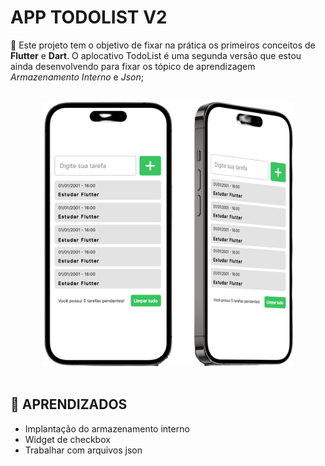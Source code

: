 # APP TODOLIST V2

📌 Este projeto tem o objetivo de fixar na prática os primeiros conceitos de **Flutter** e **Dart**. O aplocativo TodoList é uma segunda versão que estou ainda desenvolvendo para fixar os tópico de aprendizagem *Armazenamento Interno* e *Json*;

<br>
<div align=center>
    <img src=lib\assets\todolist-removebg-preview.png width=400px>
</div>
<br>

## 📍 APRENDIZADOS
<ul>
    <li>Implantação do armazenamento interno</li>
    <li>Widget de checkbox</li>
    <li>Trabalhar com arquivos json</li>
</ul>
<br>


